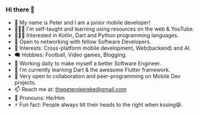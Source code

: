 ### Hi there 👋

- 👀 My name is Peter and I am a junior mobile developer!
- 👨🏽‍💻 I'm self-taught and learning using resources on the web & YouTube.
- 👨🏽‍💻 Interested in Kotlin, Dart and Python programming languages.
- 🤝 Open to networking with fellow Software Developers.
- 👀 Interests: Cross-platform mobile development, Web(backend) and AI.
- 🗨️ Hobbies: Football, Video games, Blogging.
- 🔭 Working daily to make myself a better Software Engineer.
- 🌱 I’m currently learning Dart & the awesome Flutter framework.
- 👯 Very open to collaboration and peer-programming on Mobile Dev projects.
- 📫 Reach me at: thepeterokereke@gmail.com
- 👨 Pronouns: He/Him
- ⚡ Fun fact: People always tilt their heads to the right when kssing😄.
